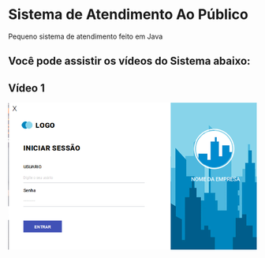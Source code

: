 # Sistema de Atendimento Ao Público
Pequeno sistema de atendimento feito em Java

## Você pode assistir os vídeos do Sistema abaixo:

## Vídeo 1
[![Watch the video](https://github.com/Baptista64/Sistema-de-Atendimento-ao-Publico/blob/main/Capturar.PNG)]([https://youtu.be/vt5fpE0bzSY](https://github.com/Baptista64/meu-portifolio/edit/main/videos/2023-08-soap1.mp4))
